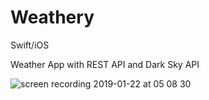 # Weathery
Swift/iOS

Weather App with REST API and Dark Sky API


![screen recording 2019-01-22 at 05 08 30](https://user-images.githubusercontent.com/27895744/51506251-d728f980-1e04-11e9-8068-25673795cfb6.gif)
